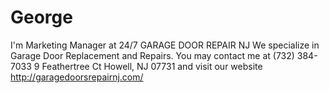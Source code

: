 # George
I'm Marketing Manager at 24/7 GARAGE DOOR REPAIR NJ
We specialize in Garage Door Replacement and Repairs.
You may contact me at (732) 384-7033
9 Feathertree Ct Howell, NJ 07731
and visit our website http://garagedoorsrepairnj.com/


